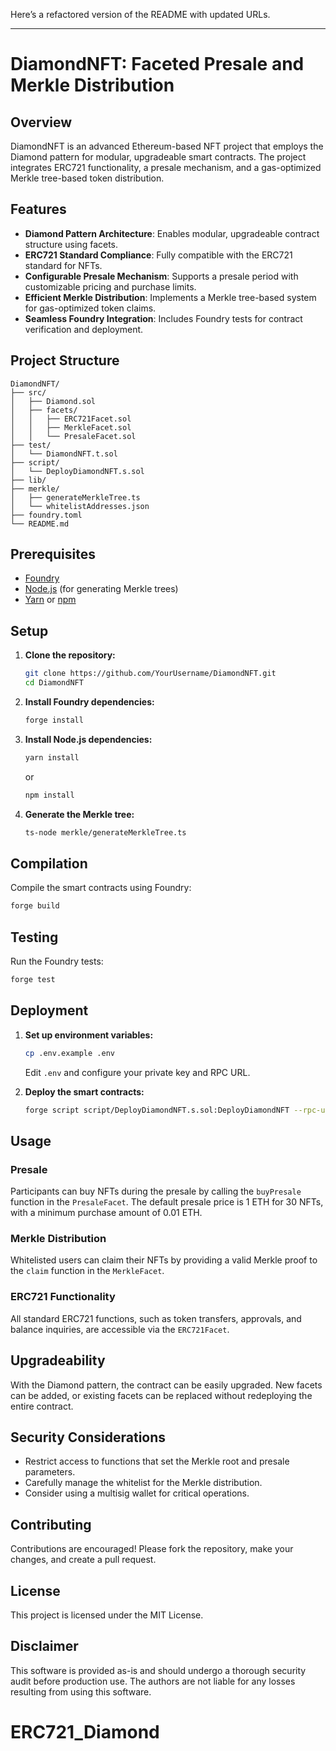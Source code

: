 Here’s a refactored version of the README with updated URLs.

---

# DiamondNFT: Faceted Presale and Merkle Distribution

## Overview

DiamondNFT is an advanced Ethereum-based NFT project that employs the Diamond pattern for modular, upgradeable smart contracts. The project integrates ERC721 functionality, a presale mechanism, and a gas-optimized Merkle tree-based token distribution.

## Features

- **Diamond Pattern Architecture**: Enables modular, upgradeable contract structure using facets.
- **ERC721 Standard Compliance**: Fully compatible with the ERC721 standard for NFTs.
- **Configurable Presale Mechanism**: Supports a presale period with customizable pricing and purchase limits.
- **Efficient Merkle Distribution**: Implements a Merkle tree-based system for gas-optimized token claims.
- **Seamless Foundry Integration**: Includes Foundry tests for contract verification and deployment.

## Project Structure

```plaintext
DiamondNFT/
├── src/
│   ├── Diamond.sol
│   ├── facets/
│   │   ├── ERC721Facet.sol
│   │   ├── MerkleFacet.sol
│   │   └── PresaleFacet.sol
├── test/
│   └── DiamondNFT.t.sol
├── script/
│   └── DeployDiamondNFT.s.sol
├── lib/
├── merkle/
│   ├── generateMerkleTree.ts
│   └── whitelistAddresses.json
├── foundry.toml
└── README.md
```

## Prerequisites

- [Foundry](https://book.getfoundry.sh/getting-started/installation.html)
- [Node.js](https://nodejs.org/) (for generating Merkle trees)
- [Yarn](https://yarnpkg.com/) or [npm](https://www.npmjs.com/)

## Setup

1. **Clone the repository:**

   ```bash
   git clone https://github.com/YourUsername/DiamondNFT.git
   cd DiamondNFT
   ```

2. **Install Foundry dependencies:**

   ```bash
   forge install
   ```

3. **Install Node.js dependencies:**

   ```bash
   yarn install
   ```

   or

   ```bash
   npm install
   ```

4. **Generate the Merkle tree:**

   ```bash
   ts-node merkle/generateMerkleTree.ts
   ```

## Compilation

Compile the smart contracts using Foundry:

```bash
forge build
```

## Testing

Run the Foundry tests:

```bash
forge test
```

## Deployment

1. **Set up environment variables:**

   ```bash
   cp .env.example .env
   ```

   Edit `.env` and configure your private key and RPC URL.

2. **Deploy the smart contracts:**

   ```bash
   forge script script/DeployDiamondNFT.s.sol:DeployDiamondNFT --rpc-url $RPC_URL --broadcast --verify -vvvv
   ```

## Usage

### Presale

Participants can buy NFTs during the presale by calling the `buyPresale` function in the `PresaleFacet`. The default presale price is 1 ETH for 30 NFTs, with a minimum purchase amount of 0.01 ETH.

### Merkle Distribution

Whitelisted users can claim their NFTs by providing a valid Merkle proof to the `claim` function in the `MerkleFacet`.

### ERC721 Functionality

All standard ERC721 functions, such as token transfers, approvals, and balance inquiries, are accessible via the `ERC721Facet`.

## Upgradeability

With the Diamond pattern, the contract can be easily upgraded. New facets can be added, or existing facets can be replaced without redeploying the entire contract.

## Security Considerations

- Restrict access to functions that set the Merkle root and presale parameters.
- Carefully manage the whitelist for the Merkle distribution.
- Consider using a multisig wallet for critical operations.

## Contributing

Contributions are encouraged! Please fork the repository, make your changes, and create a pull request.

## License

This project is licensed under the MIT License.

## Disclaimer

This software is provided as-is and should undergo a thorough security audit before production use. The authors are not liable for any losses resulting from using this software.

# ERC721_Diamond
